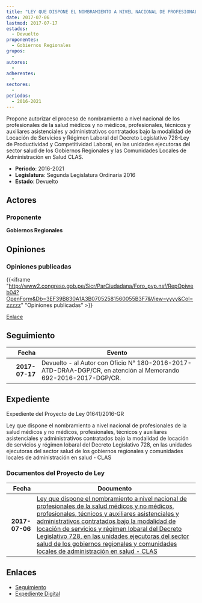 ```yaml
---
title: "LEY QUE DISPONE EL NOMBRAMIENTO A NIVEL NACIONAL DE PROFESIONALES DE LA SALUD MÉDICOS Y NO MÉDICOS, PROFESIONALES, TÉCNICOS, AUXILIARES ASISTENCIALES Y ADMINISTRATIVOS/DECRETO LEGISLATIVO 728"
date: 2017-07-06
lastmod: 2017-07-17
estados: 
  - Devuelto
proponentes: 
  - Gobiernos Regionales
grupos: 
  - 
autores: 
  - 
adherentes: 
  - 
sectores: 
  - 
periodos: 
  - 2016-2021
---
```


Propone autorizar el proceso de nombramiento a nivel nacional de los profesionales de la salud médicos y no médicos, profesionales, técnicos y auxiliares asistenciales y administrativos contratados bajo la modalidad de Locación de Servicios y Régimen Laboral del Decreto Legislativo 728-Ley de Productividad y Competitividad Laboral, en las unidades ejecutoras del sector salud de los Gobiernos Regionales y las Comunidades Locales de Administración en Salud CLAS.

- **Periodo**: 2016-2021
- **Legislatura**: Segunda Legislatura Ordinaria 2016
- **Estado**: Devuelto

## Actores

### Proponente

**Gobiernos Regionales**


## Opiniones

### Opiniones publicadas

{{<iframe "http://www2.congreso.gob.pe/Sicr/ParCiudadana/Foro_pvp.nsf/RepOpiweb04?OpenForm&Db=3EF39B830A1A3B07052581560055B3F7&View=yyyy&Col=zzzzz" "Opiniones publicadas" >}}

[Enlace](http://www2.congreso.gob.pe/Sicr/ParCiudadana/Foro_pvp.nsf/RepOpiweb04?OpenForm&Db=3EF39B830A1A3B07052581560055B3F7&View=yyyy&Col=zzzzz)

## Seguimiento

| Fecha | Evento |
|------:|--------|
| **2017-07-17** | Devuelto - al Autor con Oficio N° 180-2016-2017-ATD-DRAA-DGP/CR, en atención al Memorando 692-2016-2017-DGP/CR.|


## Expediente

Expediente del Proyecto de Ley 01641/2016-GR

Ley que dispone el nombramiento a nivel nacional de profesionales de la salud médicos y no médicos, profesionales, técnicos y auxiliares asistenciales y administrativos contratados bajo la modalidad de locación de servicios y régimen lobaral del Decreto Legislativo 728, en las unidades ejecutoras del sector salud de los gobiernos regionales y comunidades locales de administración en salud - CLAS


### Documentos del Proyecto de Ley

| Fecha | Documento |
|------:|--------|
| **2017-07-06** | [Ley que dispone el nombramiento a nivel nacional de profesionales de la salud médicos y no médicos, profesionales, técnicos y auxiliares asistenciales y administrativos contratados bajo la modalidad de locación de servicios y régimen lobaral del Decreto Legislativo 728, en las unidades ejecutoras del sector salud de los gobiernos regionales y comunidades locales de administración en salud - CLAS](http://www.leyes.congreso.gob.pe/Documentos/2016_2021/Proyectos_de_Ley_y_de_Resoluciones_Legislativas/PL0164120170706.pdf) |

## Enlaces 

- [Seguimiento](http://www2.congreso.gob.pehttp://www2.congreso.gob.pe/Sicr/TraDocEstProc/CLProLey2016.nsf/f7fff46988ca05b1052578e100829cc7/6601869b23919f650525815600526aa3?OpenDocument)
- [Expediente Digital](http://www2.congreso.gob.pehttp://www2.congreso.gob.pe/Sicr/TraDocEstProc/CLProLey2016.nsf/f7fff46988ca05b1052578e100829cc7/6601869b23919f650525815600526aa3?OpenDocument&Click=05257FB7005EB655.eb71d0cf91d8294e05256cdf006b5706/$Body/0.1C6C)

